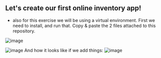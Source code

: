 
## Let's create our first online inventory app!

- also for this exercise we will be using a virtual environment. First we need to install, and run that.
Copy & paste the 2 files attached to this  repository.

![image](https://github.com/user-attachments/assets/50b1b25c-3305-4699-8aed-e06b730bd392)


![image](https://github.com/user-attachments/assets/f8ca4f4f-2c10-4f44-ba47-3eebaedd2881)
And how it looks like if we add things:
![image](https://github.com/user-attachments/assets/f0022149-ace3-4eb6-a89c-2a8369061aa2)



